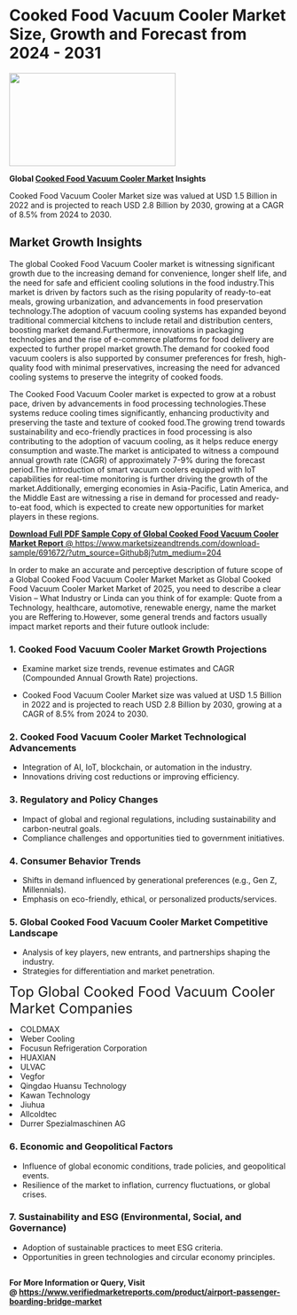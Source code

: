 <H1>Cooked Food Vacuum Cooler Market Size, Growth and Forecast from 2024 - 2031</H1><img class="aligncenter size-medium wp-image-584254" src="https://thirdeyenews.in/wp-content/uploads/2024/09/Global-Market-Research-300x168.jpeg" alt="" width="300" height="168" /><p><strong>Global&nbsp;<a href="https://www.marketsizeandtrends.com/download-sample/691672/?utm_source=Github8j?utm_medium=204">Cooked Food Vacuum Cooler Market</a> Insights</strong></p><p>Cooked Food Vacuum Cooler Market size was valued at USD 1.5 Billion in 2022 and is projected to reach USD 2.8 Billion by 2030, growing at a CAGR of 8.5% from 2024 to 2030.</p><p><h2>Market Growth Insights</h2> <p>The global Cooked Food Vacuum Cooler market is witnessing significant growth due to the increasing demand for convenience, longer shelf life, and the need for safe and efficient cooling solutions in the food industry.This market is driven by factors such as the rising popularity of ready-to-eat meals, growing urbanization, and advancements in food preservation technology.The adoption of vacuum cooling systems has expanded beyond traditional commercial kitchens to include retail and distribution centers, boosting market demand.Furthermore, innovations in packaging technologies and the rise of e-commerce platforms for food delivery are expected to further propel market growth.The demand for cooked food vacuum coolers is also supported by consumer preferences for fresh, high-quality food with minimal preservatives, increasing the need for advanced cooling systems to preserve the integrity of cooked foods.<a href="sample-link"></a></p> <p>The Cooked Food Vacuum Cooler market is expected to grow at a robust pace, driven by advancements in food processing technologies.These systems reduce cooling times significantly, enhancing productivity and preserving the taste and texture of cooked food.The growing trend towards sustainability and eco-friendly practices in food processing is also contributing to the adoption of vacuum cooling, as it helps reduce energy consumption and waste.The market is anticipated to witness a compound annual growth rate (CAGR) of approximately 7-9% during the forecast period.The introduction of smart vacuum coolers equipped with IoT capabilities for real-time monitoring is further driving the growth of the market.Additionally, emerging economies in Asia-Pacific, Latin America, and the Middle East are witnessing a rise in demand for processed and ready-to-eat food, which is expected to create new opportunities for market players in these regions.<p><a href="more-info-link"></p><p><span class=""><strong>Download Full PDF Sample Copy of Global Cooked Food Vacuum Cooler Market Report</strong> @ <a href="https://www.marketsizeandtrends.com/download-sample/691672/?utm_source=Github8j?utm_medium=204" target="_blank">https://www.marketsizeandtrends.com/download-sample/691672/?utm_source=Github8j?utm_medium=204</a></span></p><p>In order to make an accurate and perceptive description of future scope of a Global&nbsp;Cooked Food Vacuum Cooler Market Market as Global&nbsp;Cooked Food Vacuum Cooler Market Market of 2025, you need to describe a clear Vision &ndash; What Industry or Linda can you think of for example: Quote from a Technology, healthcare, automotive, renewable energy, name the market you are Reffering to.However, some general trends and factors usually impact market reports and their future outlook include:</p><h3>1.&nbsp;<strong>Cooked Food Vacuum Cooler Market Growth Projections</strong></h3><ul><li>Examine market size trends, revenue estimates and CAGR (Compounded Annual Growth Rate) projections.</li><li><p>Cooked Food Vacuum Cooler Market size was valued at USD 1.5 Billion in 2022 and is projected to reach USD 2.8 Billion by 2030, growing at a CAGR of 8.5% from 2024 to 2030.</p></li></ul><h3>2.&nbsp;<strong>Cooked Food Vacuum Cooler Market Technological Advancements</strong></h3><ul><li>Integration of AI, IoT, blockchain, or automation in the industry.</li><li>Innovations driving cost reductions or improving efficiency.</li></ul><h3>3.&nbsp;<strong>Regulatory and Policy Changes</strong></h3><ul><li>Impact of global and regional regulations, including sustainability and carbon-neutral goals.</li><li>Compliance challenges and opportunities tied to government initiatives.</li></ul><h3>4.&nbsp;<strong>Consumer Behavior Trends</strong></h3><ul><li>Shifts in demand influenced by generational preferences (e.g., Gen Z, Millennials).</li><li>Emphasis on eco-friendly, ethical, or personalized products/services.</li></ul><h3>5.&nbsp;<strong>Global Cooked Food Vacuum Cooler Market Competitive Landscape</strong></h3><ul><li>Analysis of key players, new entrants, and partnerships shaping the industry.</li><li>Strategies for differentiation and market penetration.</li></ul><p data-pm-slice="1 1 []"><span style="color: inherit; font-family: inherit; font-size: 25px;">Top Global Cooked Food Vacuum Cooler Market Companies</span></p><div class="" data-test-id=""><p><li>COLDMAX</li><li> Weber Cooling</li><li> Focusun Refrigeration Corporation</li><li> HUAXIAN</li><li> ULVAC</li><li> Vegfor</li><li> Qingdao Huansu Technology</li><li> Kawan Technology</li><li> Jiuhua</li><li> Allcoldtec</li><li> Durrer Spezialmaschinen AG</li></p></div><h3>6.&nbsp;<strong>Economic and Geopolitical Factors</strong></h3><ul><li>Influence of global economic conditions, trade policies, and geopolitical events.</li><li>Resilience of the market to inflation, currency fluctuations, or global crises.</li></ul><h3>7.&nbsp;<strong>Sustainability and ESG (Environmental, Social, and Governance)</strong></h3><ul><li>Adoption of sustainable practices to meet ESG criteria.</li><li>Opportunities in green technologies and circular economy principles.</li></ul><h2><strong style="font-size: 14px;">For More Information or Query, Visit @&nbsp;</strong><a style="background-color: #ffffff; font-size: 14px;" href="https://www.marketsizeandtrends.com/report/cooked-food-vacuum-cooler-market/" target="_blank">https://www.verifiedmarketreports.com/product/airport-passenger-boarding-bridge-market</a></h2>